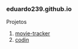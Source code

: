 ### eduardo239.github.io

Projetos

1. [movie-tracker](https://movie-tracker-7e6f3.web.app/)
2. [codin](https://github.com/eduardo239/codin)
